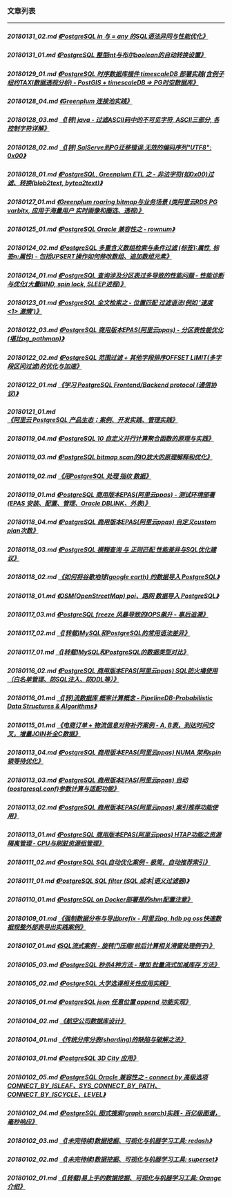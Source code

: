 ### 文章列表  
----  
##### 20180131_02.md   [《PostgreSQL in 与 = any 的SQL语法异同与性能优化》](20180131_02.md)  
##### 20180131_01.md   [《PostgreSQL 整型int与布尔boolean的自动转换设置》](20180131_01.md)  
##### 20180129_01.md   [《PostgreSQL 时序数据库插件 timescaleDB 部署实践(含例子 纽约TAXI数据透视分析) - PostGIS + timescaleDB => PG时空数据库》](20180129_01.md)  
##### 20180128_04.md   [《Greenplum 连接池实践》](20180128_04.md)  
##### 20180128_03.md   [《[转] java - 过滤ASCII码中的不可见字符, ASCII三部分, 各控制字符详解》](20180128_03.md)  
##### 20180128_02.md   [《[转] SqlServe到PG迁移错误:无效的编码序列"UTF8": 0x00》](20180128_02.md)  
##### 20180128_01.md   [《PostgreSQL, Greenplum ETL 之 - 非法字符(如0x00)过滤、转换(blob2text, bytea2text)》](20180128_01.md)  
##### 20180127_01.md   [《Greenplum roaring bitmap与业务场景 (类阿里云RDS PG varbitx, 应用于海量用户 实时画像和圈选、透视)》](20180127_01.md)  
##### 20180125_01.md   [《PostgreSQL Oracle 兼容性之 - rownum》](20180125_01.md)  
##### 20180124_02.md   [《PostgreSQL 多重含义数组检索与条件过滤 (标签1:属性, 标签n:属性) - 包括UPSERT操作如何修改数组、追加数组元素》](20180124_02.md)  
##### 20180124_01.md   [《PostgreSQL 查询涉及分区表过多导致的性能问题 - 性能诊断与优化(大量BIND, spin lock, SLEEP进程)》](20180124_01.md)  
##### 20180123_01.md   [《PostgreSQL 全文检索之 - 位置匹配 过滤语法(例如 '速度 <1> 激情')》](20180123_01.md)  
##### 20180122_03.md   [《PostgreSQL 商用版本EPAS(阿里云ppas) - 分区表性能优化 (堪比pg_pathman)》](20180122_03.md)  
##### 20180122_02.md   [《PostgreSQL 范围过滤 + 其他字段排序OFFSET LIMIT(多字段区间过滤)的优化与加速》](20180122_02.md)  
##### 20180122_01.md   [《学习 PostgreSQL Frontend/Backend protocol (通信协议)》](20180122_01.md)  
##### 20180121_01.md   [《阿里云 PostgreSQL 产品生态；案例、开发实践、管理实践》](20180121_01.md)  
##### 20180119_04.md   [《PostgreSQL 10 自定义并行计算聚合函数的原理与实践》](20180119_04.md)  
##### 20180119_03.md   [《PostgreSQL bitmap scan的IO放大的原理解释和优化》](20180119_03.md)  
##### 20180119_02.md   [《用PostgreSQL 处理 指纹 数据》](20180119_02.md)  
##### 20180119_01.md   [《PostgreSQL 商用版本EPAS(阿里云ppas) - 测试环境部署(EPAS 安装、配置、管理、Oracle DBLINK、外表)》](20180119_01.md)  
##### 20180118_04.md   [《PostgreSQL 商用版本EPAS(阿里云ppas) 自定义custom plan次数》](20180118_04.md)  
##### 20180118_03.md   [《PostgreSQL 模糊查询 与 正则匹配 性能差异与SQL优化建议》](20180118_03.md)  
##### 20180118_02.md   [《如何将谷歌地球(google earth) 的数据导入 PostgreSQL》](20180118_02.md)  
##### 20180118_01.md   [《OSM(OpenStreetMap) poi、路网 数据导入 PostgreSQL》](20180118_01.md)  
##### 20180117_03.md   [《PostgreSQL freeze 风暴导致的IOPS飙升 - 事后追溯》](20180117_03.md)  
##### 20180117_02.md   [《[转载]MySQL和PostgreSQL的常用语法差异》](20180117_02.md)  
##### 20180117_01.md   [《[转载]MySQL和PostgreSQL的数据类型对比》](20180117_01.md)  
##### 20180116_02.md   [《PostgreSQL 商用版本EPAS(阿里云ppas) SQL防火墙使用（白名单管理、防SQL注入、防DDL等）》](20180116_02.md)  
##### 20180116_01.md   [《[转]流数据库 概率计算概念 - PipelineDB-Probabilistic Data Structures & Algorithms》](20180116_01.md)  
##### 20180115_01.md   [《电商订单 + 物流信息对称补齐案例 - A, B表，到达时间交叉，增量JOIN补全C数据》](20180115_01.md)  
##### 20180113_04.md   [《PostgreSQL 商用版本EPAS(阿里云ppas) NUMA 架构spin锁等待优化》](20180113_04.md)  
##### 20180113_03.md   [《PostgreSQL 商用版本EPAS(阿里云ppas) 自动(postgresql.conf)参数计算与适配功能》](20180113_03.md)  
##### 20180113_02.md   [《PostgreSQL 商用版本EPAS(阿里云ppas) 索引推荐功能使用》](20180113_02.md)  
##### 20180113_01.md   [《PostgreSQL 商用版本EPAS(阿里云ppas) HTAP功能之资源隔离管理 - CPU与刷脏资源组管理》](20180113_01.md)  
##### 20180111_02.md   [《PostgreSQL SQL自动优化案例 - 极简，自动推荐索引》](20180111_02.md)  
##### 20180111_01.md   [《PostgreSQL SQL filter (SQL 成本|语义过滤器)》](20180111_01.md)  
##### 20180110_01.md   [《PostgreSQL on Docker部署是的shm配置注意》](20180110_01.md)  
##### 20180109_01.md   [《强制数据分布与导出prefix - 阿里云pg, hdb pg oss快速数据规整外部表导出实践案例》](20180109_01.md)  
##### 20180107_01.md   [《SQL流式案例 - 旋转门压缩(前后计算相关滑窗处理例子)》](20180107_01.md)  
##### 20180105_03.md   [《PostgreSQL 秒杀4种方法 - 增加 批量流式加减库存 方法》](20180105_03.md)  
##### 20180105_02.md   [《PostgreSQL 大学选课相关性应用实践》](20180105_02.md)  
##### 20180105_01.md   [《PostgreSQL json 任意位置 append 功能实现》](20180105_01.md)  
##### 20180104_02.md   [《航空公司数据库设计》](20180104_02.md)  
##### 20180104_01.md   [《传统分库分表(sharding)的缺陷与破解之法》](20180104_01.md)  
##### 20180103_01.md   [《PostgreSQL 3D City 应用》](20180103_01.md)  
##### 20180102_05.md   [《PostgreSQL Oracle 兼容性之 - connect by 高级选项 CONNECT_BY_ISLEAF、SYS_CONNECT_BY_PATH、CONNECT_BY_ISCYCLE、LEVEL》](20180102_05.md)  
##### 20180102_04.md   [《PostgreSQL 图式搜索(graph search)实践 - 百亿级图谱，毫秒响应》](20180102_04.md)  
##### 20180102_03.md   [《[未完待续]数据挖掘、可视化与机器学习工具: redash》](20180102_03.md)  
##### 20180102_02.md   [《[未完待续]数据挖掘、可视化与机器学习工具: superset》](20180102_02.md)  
##### 20180102_01.md   [《[转载]易上手的数据挖掘、可视化与机器学习工具: Orange介绍》](20180102_01.md)  
